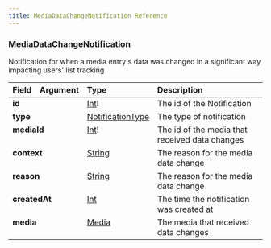 ```yaml
---
title: MediaDataChangeNotification Reference
---
```


### MediaDataChangeNotification
Notification for when a media entry's data was changed in a significant way impacting users' list tracking
<table>
<thead>
<tr>
<th align="left">Field</th>
<th align="right">Argument</th>
<th align="left">Type</th>
<th align="left">Description</th>
</tr>
</thead>
<tbody>
<tr>
<td colspan="2" valign="top"><strong>id</strong></td>
<td valign="top"><a href="/reference/scalar/int">Int</a>!</td>
<td>
The id of the Notification
</td>
</tr>
<tr>
<td colspan="2" valign="top"><strong>type</strong></td>
<td valign="top"><a href="/reference/enum/notificationtype">NotificationType</a></td>
<td>
The type of notification
</td>
</tr>
<tr>
<td colspan="2" valign="top"><strong>mediaId</strong></td>
<td valign="top"><a href="/reference/scalar/int">Int</a>!</td>
<td>
The id of the media that received data changes
</td>
</tr>
<tr>
<td colspan="2" valign="top"><strong>context</strong></td>
<td valign="top"><a href="/reference/scalar/string">String</a></td>
<td>
The reason for the media data change
</td>
</tr>
<tr>
<td colspan="2" valign="top"><strong>reason</strong></td>
<td valign="top"><a href="/reference/scalar/string">String</a></td>
<td>
The reason for the media data change
</td>
</tr>
<tr>
<td colspan="2" valign="top"><strong>createdAt</strong></td>
<td valign="top"><a href="/reference/scalar/int">Int</a></td>
<td>
The time the notification was created at
</td>
</tr>
<tr>
<td colspan="2" valign="top"><strong>media</strong></td>
<td valign="top"><a href="/reference/object/media">Media</a></td>
<td>
The media that received data changes
</td>
</tr>
</tbody>
</table>